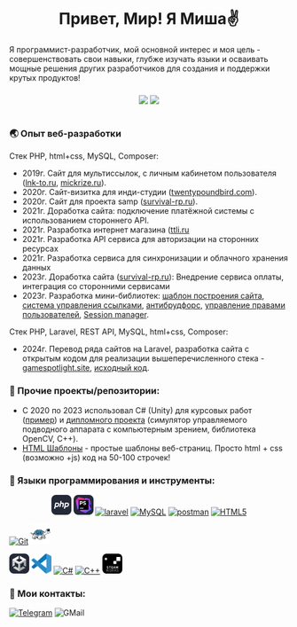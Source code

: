 <h1 align="center"> Привет, Мир! Я Миша✌️ </h1>
Я программист-разработчик, мой основной интерес и моя цель - совершенствовать свои навыки, глубже изучать языки и осваивать мощные решения других разработчиков для создания и поддержки крутых продуктов!

### 

<p align="center">
  <a href="https://t.me/user1883"><img src="https://img.shields.io/badge/Telegram-273254?style=for-the-badge&logo=Telegram"></a>
  <a href="mailto:encrypt@internet.ru"><img src="https://img.shields.io/badge/encrypt@internet.ru-273254?style=for-the-badge&logo=GMail"></a>
</p>
<h1> </h1>

### 🌏 Опыт веб-разработки
Стек PHP, html+css, MySQL, Composer:
- 2019г. Сайт для мультиссылок, с личным кабинетом пользователя ([lnk-to.ru](lnk-to.ru), [mickrize.ru](mickrize.ru)).
- 2020г. Сайт-визитка для инди-студии ([twentypoundbird.com](twentypoundbird.com)).
- 2020г. Сайт для проекта samp ([survival-rp.ru](survival-rp.ru)).
- 2021г. Доработка сайта: подключение платёжной системы с использованием стороннего API. 
- 2021г. Разработка интернет магазина ([ttli.ru](https://ttli.ru)      
- 2021г. Разработка API сервиса для авторизации на сторонних ресурсах
- 2021г. Разработка сервиса для синхронизации и облачного хранения данных
- 2023г. Доработка сайта ([survival-rp.ru](survival-rp.ru)): Внедрение сервиса оплаты, интеграция со сторонними сервисами
- 2023г. Разработка мини-библиотек: [шаблон построения сайта](https://github.com/TheKompreso/blank-website-template), [система управления ссылками](https://github.com/TheKompreso/url-database-engine), [антибрудфорс](https://github.com/TheKompreso/brute-force-protection), [управление
правами пользователей](https://github.com/TheKompreso/simple-permission-engine), [Session manager](https://github.com/TheKompreso/session-manager).

Cтек PHP, Laravel, REST API, MySQL, html+css, Composer:
- 2024г. Перевод ряда сайтов на Laravel, разработка сайта с открытым кодом для реализации вышеперечисленного стека -  [gamespotlight.site](https://gamespotlight.site), [исходный код](https://github.com/thekompreso/laravel-site).

### 🔨 Прочие проекты/репозитории:
- С 2020 по 2023 использовал C# (Unity) для курсовых работ ([пример](https://github.com/twentypoundbird/SMTU_2_COURSE)) и [дипломного проекта](https://github.com/TheKompreso/UUV-simulator-Graduation-Qualification-Work) (симулятор управляемого подводного аппарата с компьютерным зрением, библиотека OpenCV, C++).
- [HTML Шаблоны](https://github.com/TheKompreso/html-page-templates) - простые шаблоны веб-страниц. Просто html + css (возможно +js) код на 50-100 строчек!

### 🌟 Языки программирования и инструменты:
<p align="center">
 <a href="https://www.php.net/" target="_blank" rel="noreferrer"><img src="https://github.com/tandpfun/skill-icons/blob/main/icons/PHP-Dark.svg" width="36" height="36" alt="PHP" /></a>
  <a href="https://www.jetbrains.com/phpstorm/" target="_blank" rel="noreferrer"><img src="https://github.com/tandpfun/skill-icons/blob/main/icons/PhpStorm-Dark.svg" width="36" height="36" alt="PHPStorm" /></a>
<a href="https://laravel.com" target="_blank" rel="noreferrer"><img src="https://cdn.simpleicons.org/laravel" width="36" height="36" alt="laravel" /></a>
  <a href="https://www.mysql.com/" target="_blank" rel="noreferrer"><img src="https://raw.githubusercontent.com/danielcranney/readme-generator/main/public/icons/skills/mysql-colored.svg" width="36" height="36" alt="MySQL" /></a>
  <a href="https://postman.com" target="_blank" rel="noreferrer"> <img src="https://www.vectorlogo.zone/logos/getpostman/getpostman-icon.svg" alt="postman" width="36" height="36" /></a>
  <a href="https://developer.mozilla.org/en-US/docs/Glossary/HTML5" target="_blank" rel="noreferrer"><img src="https://raw.githubusercontent.com/danielcranney/readme-generator/main/public/icons/skills/html5-colored.svg" width="36" height="36" alt="HTML5" /></a>
  
 <a href="https://git-scm.com/" target="_blank" rel="noreferrer"><img src="https://raw.githubusercontent.com/danielcranney/readme-generator/main/public/icons/skills/git-colored.svg" width="36" height="36" alt="Git" /></a>
  <a href="https://tortoisegit.org" target="_blank" rel="noreferrer"> <img src="https://github.com/TheKompreso/TheKompreso/blob/master/source/brands/tortoisegit.svg" alt="tortoisegit" width="36" height="36" /></a>

 <a href="https://unity.com/" target="_blank" rel="noreferrer"> <img src="https://github.com/tandpfun/skill-icons/blob/main/icons/Unity-Dark.svg" alt="unity" width="36" height="36" /></a>
  <a href="https://code.visualstudio.com/" target="_blank" rel="noreferrer"><img src="https://github.com/brand-icons/brands/blob/master/icons/color/visualstudiocode.svg" width="36" height="36" alt="VS Code" /></a>
  <a href="https://docs.microsoft.com/en-us/dotnet/csharp/" target="_blank" rel="noreferrer"><img src="https://raw.githubusercontent.com/danielcranney/readme-generator/main/public/icons/skills/csharp-colored.svg" width="36" height="36" alt="C#" /></a>
  <a href="https://docs.microsoft.com/en-us/cpp/?view=msvc-170" target="_blank" rel="noreferrer"><img src="https://raw.githubusercontent.com/danielcranney/readme-generator/main/public/icons/skills/cplusplus-colored.svg" width="36" height="36" alt="C++" /></a>
  <a href="https://partner.steamgames.com" target="_blank" rel="noreferrer"> <img src="https://github.com/TheKompreso/TheKompreso/blob/master/source/brands/logo-steamworks.svg" alt="steamworks" width="36" height="36" /></a>
</p>
  
<!---- <a href="https://www.docker.com/" target="_blank" rel="noreferrer"><img src="https://raw.githubusercontent.com/danielcranney/readme-generator/main/public/icons/skills/docker-colored.svg" width="36" height="36" alt="Docker" /></a> 
 <a href="https://www.postgresql.org/" target="_blank" rel="noreferrer"><img src="https://raw.githubusercontent.com/danielcranney/readme-generator/main/public/icons/skills/postgresql-colored.svg" width="36" height="36" alt="PostgreSQL" /></a>
 <a href="https://laravel.com" target="_blank" rel="noreferrer"><img src="https://cdn.simpleicons.org/laravel" width="36" height="36" alt="laravel" /></a>
 <a href="https://gitlab.com/" target="_blank" rel="noreferrer"> <img src="https://github.com/brand-icons/brands/blob/master/icons/color/gitlab.svg" alt="gitlab" width="36" height="36" /></a>
 <a href="https://www.linux.org/" target="_blank" rel="noreferrer"> <img src="https://github.com/brand-icons/brands/blob/master/icons/color/linux.svg" alt="linux" width="36" height="36" /></a>
  
### 🌟 Хочу освоить в будущем:
 <a href="https://www.blender.org/" target="_blank" rel="noreferrer"><img src="https://raw.githubusercontent.com/danielcranney/readme-generator/main/public/icons/skills/blender-colored.svg" width="36" height="36" alt="Blender" /></a> ---->

### 👀 Мои контакты:
[![Telegram](https://img.shields.io/badge/Telegram-273254?style=for-the-badge&logo=Telegram)](https://t.me/user1883)
![GMail](https://img.shields.io/badge/encrypt@internet.ru-273254?style=for-the-badge&logo=GMail)
